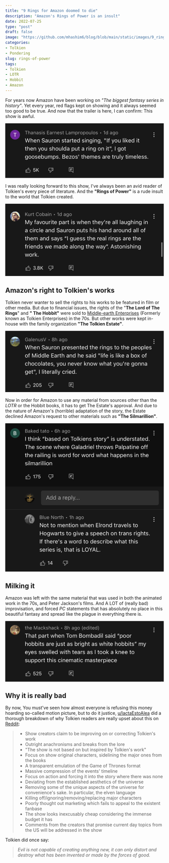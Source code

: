 ```yaml
---
title: "9 Rings for Amazon doomed to die"
description: "Amazon's Rings of Power is an insult"
date: 2022-07-25
type: "post"
draft: false
image: "https://github.com/mhashim6/blog/blob/main/static/images/9_rings/9-rings.jpg?raw=true"
categories:
- Tolkien
- Pondering
slug: rings-of-power
tags: 
- Tolkien
- LOTR
- Hobbit
- Amazon
---
```


For years now Amazon have been working on _"The biggest fantasy series in history"_. Yet every year, red flags kept on showing and it always seemed too good to be true. And now that the trailer is here, I can confirm: This show is awful.

![Comments on the YouTube trailer](https://github.com/mhashim6/blog/blob/main/static/images/9_rings/9r_yt_1.jpeg?raw=true "Comments on the YouTube trailer")

I was really looking forward to this show, I've always been an avid reader of Tolkien's every piece of literature. And the __"Rings of Power"__ is a rude insult to the world that Tolkien created.

![Comments on the YouTube trailer](https://github.com/mhashim6/blog/blob/main/static/images/9_rings/9r_yt_2.jpeg?raw=true "Comments on the YouTube trailer")

## Amazon's right to Tolkien's works

Tolkien never wanter to sell the rights to his works to be featured in film or other media. But due to financial issues, the rights of the "__The Lord of The Rings__" and __" The Hobbit"__ were sold to [Middle-earth Enterprises](https://www.middleearth.com) (Formerly known as Tolkien Enterprises) in the 70s. But other works were kept in-house with the family organization __"The Tolkien Estate"__.

![Comments on the YouTube trailer](https://github.com/mhashim6/blog/blob/main/static/images/9_rings/9r_yt_3.jpeg?raw=true "Comments on the YouTube trailer")

Now in order for Amazon to use any material from sources other than the _LOTR_ or the Hobbit books, it has to get The Estate's approval. And due to the nature of Amazon's (horrible) adaptation of the story, the Estate declined Amazon's request to other materials such as __"The Silmarillion"__.

![Comments on the YouTube trailer](https://github.com/mhashim6/blog/blob/main/static/images/9_rings/9r_yt_4.jpeg?raw=true "Comments on the YouTube trailer")

## Milking it
Amazon was left with the same material that was used in both the animated work in the 70s, and Peter Jackson's films. And A LOT of (really bad) improvisation, and forced _PC_ statements that has absolutely no place in this beautiful fantasy and spread like the plague in everything there is.

![Comments on the YouTube trailer](https://github.com/mhashim6/blog/blob/main/static/images/9_rings/9r_yt_5.jpeg?raw=true "Comments on the YouTube trailer")

## Why it is really bad

By now, You must've seen how almost everyone is refusing this money hoarding so-called motion picture, but to do it justice, [u/lactaEstoAlea](https://www.reddit.com/user/IactaEstoAlea) did a thorough breakdown of why Tolkien readers are really upset about this on [Reddit](https://www.reddit.com/r/OutOfTheLoop/comments/w6ip2c/comment/ihefmj4/?utm_source=share&utm_medium=ios_app&utm_name=iossmf&context=3):
> - Show creators claim to be improving on or correcting Tolkien's work
> - Outright anachronisms and breaks from the lore
> - "The show is not based on but inspired by Tolkien's work"
> - Focus on show original characters, sidelining the major ones from the books
> - A transparent emulation of the Game of Thrones format
> - Massive compression of the events' timeline
> - Focus on action and forcing it into the story where there was none
> - Deviating from the established aesthetics of the universe
> - Removing some of the unique aspects of the universe for convenience's sake. In particular, the elven language
> - Killing off/ignoring/removing/replacing major characters
> - Poorly thought out marketing which fails to appeal to the existent fanbase
> - The show looks inexcusably cheap considering the immense budget it has
> - Comments from the creators that promise current day topics from the US will be addressed in the show

Tolkien did once say:
> _Evil is not capable of creating anything new, it can only distort and destroy what has been invented or made by the forces of good._
